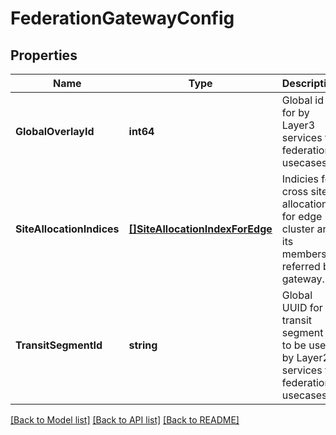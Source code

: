 # FederationGatewayConfig

## Properties
Name | Type | Description | Notes
------------ | ------------- | ------------- | -------------
**GlobalOverlayId** | **int64** | Global id for by Layer3 services for federation usecases.  | [optional] [default to null]
**SiteAllocationIndices** | [**[]SiteAllocationIndexForEdge**](SiteAllocationIndexForEdge.md) | Indicies for cross site allocation for edge cluster and its members referred by gateway.  | [optional] [default to null]
**TransitSegmentId** | **string** | Global UUID for transit segment id to be used by Layer2 services for federation usecases.  | [optional] [default to null]

[[Back to Model list]](../README.md#documentation-for-models) [[Back to API list]](../README.md#documentation-for-api-endpoints) [[Back to README]](../README.md)

